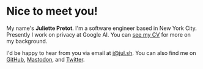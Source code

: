 # Nice to meet you!

My name's **Juliette Pretot**. I'm a software engineer based in New York City.
Presently I work on privacy at
<span style="color: var(--gblue)">G</span><span style="color: var(--gred)">o</span><span style="color: var(--gyellow)">o</span><span style="color: var(--gblue)">g</span><span style="color: var(--ggreen)">l</span><span style="color: var(--gred)">e</span>
AI. You can [see my CV](./CV.md) for more on my background.

I'd be happy to hear from you via email at [j@jul.sh](mailto:j@jul.sh). You can
also find me on [GitHub](https://github.com/jul-sh),
[Mastodon](https://hachyderm.io/@juliette), and
[Twitter](https://twitter.com/itsjulsh).
